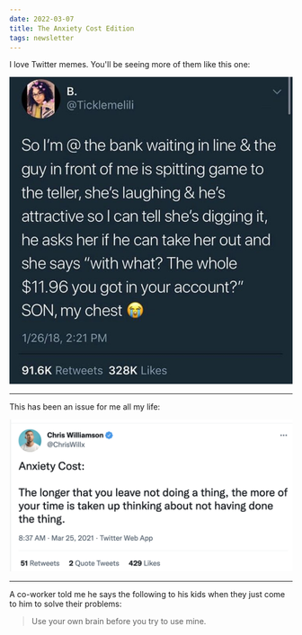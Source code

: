 ```yaml
---
date: 2022-03-07
title: The Anxiety Cost Edition
tags: newsletter
---
```


I love Twitter memes. You'll be seeing more of them like this one:

![bank.jpeg](https://raw.githubusercontent.com/muneer78/muneer78.github.io/master/images/bank.jpeg)

---

This has been an issue for me all my life:

![anxietycost](https://raw.githubusercontent.com/muneer78/muneer78.github.io/master/images/anxietycost.png)

---

A co-worker told me he says the following to his kids when they just come to him to solve their problems:

> Use your own brain before you try to use mine.
